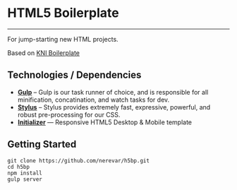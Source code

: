 # HTML5 Boilerplate
---
For jump-starting new HTML projects.

Based on [KNI Boilerplate](https://github.com/kni-labs/bp-stylus)

## Technologies / Dependencies

  * **[Gulp](http://gulpjs.com)** – Gulp is our task runner of choice, and is responsible for all minification, concatination, and watch tasks for dev.
  * **[Stylus](http://learnboost.github.io/stylus/)** – Stylus provides extremely fast, expressive, powerful, and robust pre-processing for our CSS.
  * **[Initializer](http://www.initializr.com/)** — Responsive HTML5 Desktop & Mobile template

## Getting Started

```
git clone https://github.com/nerevar/h5bp.git
cd h5bp
npm install
gulp server
```
